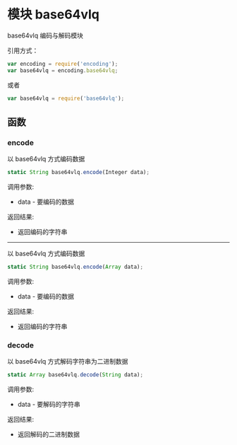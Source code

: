 # 模块 base64vlq
base64vlq 编码与解码模块

引用方式：
```JavaScript
var encoding = require('encoding');
var base64vlq = encoding.base64vlq;
```
或者
```JavaScript
var base64vlq = require('base64vlq');
```
## 函数
        
### encode
以 base64vlq 方式编码数据
```JavaScript
static String base64vlq.encode(Integer data);
```

调用参数:
* data - 要编码的数据

返回结果:
* 返回编码的字符串

--------------------------
以 base64vlq 方式编码数据
```JavaScript
static String base64vlq.encode(Array data);
```

调用参数:
* data - 要编码的数据

返回结果:
* 返回编码的字符串

### decode
以 base64vlq 方式解码字符串为二进制数据
```JavaScript
static Array base64vlq.decode(String data);
```

调用参数:
* data - 要解码的字符串

返回结果:
* 返回解码的二进制数据

